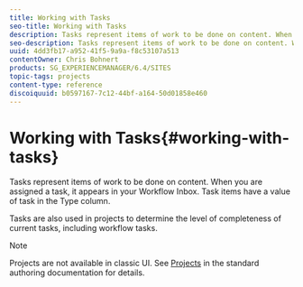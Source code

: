 ```yaml
---
title: Working with Tasks
seo-title: Working with Tasks
description: Tasks represent items of work to be done on content. When you are assigned a task, it appears in your Workflow Inbox. Task items have a value of task in the Type column.
seo-description: Tasks represent items of work to be done on content. When you are assigned a task, it appears in your Workflow Inbox. Task items have a value of task in the Type column.
uuid: 4dd3fb17-a952-41f5-9a9a-f8c53107a513
contentOwner: Chris Bohnert
products: SG_EXPERIENCEMANAGER/6.4/SITES
topic-tags: projects
content-type: reference
discoiquuid: b0597167-7c12-44bf-a164-50d01858e460
---
```


# Working with Tasks{#working-with-tasks}

Tasks represent items of work to be done on content. When you are assigned a task, it appears in your Workflow Inbox. Task items have a value of task in the Type column.

Tasks are also used in projects to determine the level of completeness of current tasks, including workflow tasks.

>[!NOTE]
>
>Projects are not available in classic UI. See [Projects](/help/sites/authoring/using/projects.md) in the standard authoring documentation for details.

